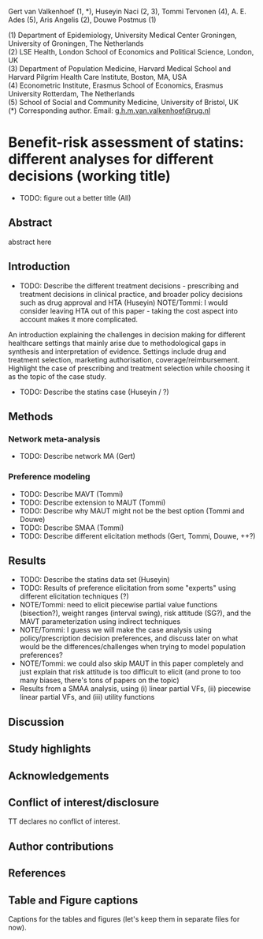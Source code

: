 Gert van Valkenhoef (1, *), Huseyin Naci (2, 3), Tommi Tervonen (4), A. E. Ades (5), Aris Angelis (2), Douwe Postmus (1)

(1) Department of Epidemiology, University Medical Center Groningen, University of Groningen, The Netherlands  
(2) LSE Health, London School of Economics and Political Science, London, UK  
(3) Department of Population Medicine, Harvard Medical School and Harvard Pilgrim Health Care Institute, Boston, MA, USA  
(4) Econometric Institute, Erasmus School of Economics, Erasmus University Rotterdam, The Netherlands  
(5) School of Social and Community Medicine, University of Bristol, UK  
(*) Corresponding author. Email: g.h.m.van.valkenhoef@rug.nl


Benefit-risk assessment of statins: different analyses for different decisions (working title)
===

- TODO: figure out a better title (All)

Abstract
---
abstract here

Introduction
---
- TODO: Describe the different treatment decisions - prescribing and treatment decisions in clinical practice, and broader policy decisions such as drug approval and HTA (Huseyin) NOTE/Tommi: I would consider leaving HTA out of this paper - taking the cost aspect into account makes it more complicated.

An introduction explaining the challenges in decision making for different healthcare settings that mainly arise due to methodological gaps in synthesis and interpretation of evidence. Settings include drug and treatment selection, marketing authorisation, coverage/reimbursement.
Highlight the case of prescribing and treatment selection while choosing it as the topic of the case study.

- TODO: Describe the statins case (Huseyin / ?)

Methods
---

### Network meta-analysis ###
- TODO: Describe network MA (Gert)

### Preference modeling ###
- TODO: Describe MAVT (Tommi)
- TODO: Describe extension to MAUT (Tommi)
- TODO: Describe why MAUT might not be the best option (Tommi and Douwe)
- TODO: Describe SMAA (Tommi)
- TODO: Describe different elicitation methods (Gert, Tommi, Douwe, ++?)

Results
---
- TODO: Describe the statins data set (Huseyin)
- TODO: Results of preference elicitation from some "experts" using different elicitation techniques (?)
- NOTE/Tommi: need to elicit piecewise partial value functions (bisection?), weight ranges (interval swing), risk attitude (SG?), and the MAVT parameterization using indirect techniques
- NOTE/Tommi: I guess we will make the case analysis using policy/prescription decision preferences, and discuss later on what would be the differences/challenges when trying to model population preferences?
- NOTE/Tommi: we could also skip MAUT in this paper completely and just explain that risk attitude is too difficult to elicit (and prone to too many biases, there's tons of papers on the topic)
- Results from a SMAA analysis, using (i) linear partial VFs, (ii) piecewise linear partial VFs, and (iii) utility functions

Discussion
---

Study highlights
---

Acknowledgements
----

Conflict of interest/disclosure
---
TT declares no conflict of interest.

Author contributions
---

References
---

Table and Figure captions
---
Captions for the tables and figures (let's keep them in separate files for now).


